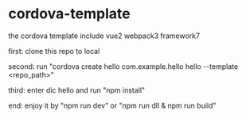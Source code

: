# cordova-template
the cordova template include vue2 webpack3 framework7

first: clone this repo to local 

second: run "cordova create hello com.example.hello hello --template <repo_path>"

third: enter dic hello and run "npm install"

end: enjoy it by  "npm run dev" or "npm run dll & npm run build"
